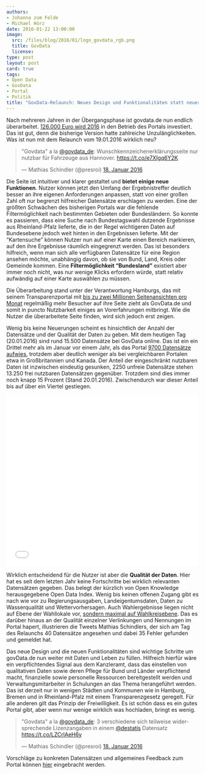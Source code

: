 ```yaml
---
authors:
- Johanna zum Felde
- Michael Hörz
date: 2016-01-22 13:00:00
image:
  src: /files/blog/2016/01/logo_govdata_rgb.png
  title: GovData
  license:
type: post
layout: post
card: true
tags:
- Open Data
- GovData
- Portal
- Politik
title: "GovData-Relaunch: Neues Design und Funktionalitäten statt neuer Daten"
---
```


Nach mehreren Jahren in der Übergangsphase ist govdata.de nun endlich überarbeitet. <a href="https://fragdenstaat.de/anfrage/kosten-govdata/#nachricht-37253">126.000 Euro wird 2016</a> in den Betrieb des Portals investiert. Das ist gut, denn die bisherige Version hatte zahlreiche Unzulänglichkeiten. Was ist nun mit dem Relaunch vom 19.01.2016 wirklich neu? 

<blockquote class="twitter-tweet" lang="de"><p lang="de" dir="ltr">&quot;Govdata&quot; a la <a href="https://twitter.com/govdata_de">@govdata_de</a>: Wunschkennzeichenerklärungsseite nur nutzbar für Fahrzeuge aus Hannover.&#10;<a href="https://t.co/e7XIgq6Y2K">https://t.co/e7XIgq6Y2K</a></p>&mdash; Mathias Schindler (@presroi) <a href="https://twitter.com/presroi/status/689159564575535104">18. Januar 2016</a></blockquote>
<script async src="//platform.twitter.com/widgets.js" charset="utf-8"></script>

Die Seite ist intuitiver und klarer gestaltet und <b>bietet einige neue Funktionen</b>. Nutzer können jetzt den Umfang der Ergebnistreffer deutlich besser an ihre eigenen Anforderungen anpassen, statt von einer großen Zahl oft nur begrenzt hilfreicher Datensätze erschlagen zu werden. Eine der größten Schwächen des bisherigen Portals war die fehlende Filtermöglichkeit nach bestimmten Gebieten oder Bundesländern. So konnte es passieren, dass eine Suche nach Bundestagswahl dutzende Ergebnisse aus Rheinland-Pfalz lieferte, die in der Regel wichtigeren Daten auf Bundesebene jedoch weit hinten in den Ergebnissen lieferte. Mit der “Kartensuche” können Nutzer nun auf einer Karte einen Bereich markieren, auf den ihre Ergebnisse räumlich eingegrenzt werden. Das ist besonders hilfreich, wenn man sich alle verfügbaren Datensätze für eine Region ansehen möchte, unabhängig davon, ob sie von Bund, Land, Kreis oder Gemeinde kommen. Eine <b>Filtermöglichkeit “Bundesland”</b> existiert aber immer noch nicht, was nur wenige Klicks erfordern würde, statt relativ aufwändig auf einer Karte auswählen zu müssen.

Die Überarbeitung stand unter der Verantwortung Hamburgs, das mit seinem Transparenzportal mit <a href="http://transparenz.hamburg.de/statistiken/">bis zu zwei Millionen Seitenansichten pro Monat</a> regelmäßig mehr Besucher auf ihre Seite zieht als GovData.de und somit in puncto Nutzbarkeit einiges an Vorerfahrungen mitbringt. Wie die Nutzer die überarbeitete Seite finden, wird sich jedoch erst zeigen.

Wenig bis keine Neuerungen scheint es hinsichtlich der Anzahl der Datensätze und der Qualität der Daten zu geben. Mit dem heutigen Tag (20.01.2016) sind rund 15.500 Datensätze bei GovData online. Das ist ein ein Drittel mehr als im Januar vor einem Jahr, als das Portal <a href="http://www2.datainnovation.org/2015-open-data-g8.pdf">9700 Datensätze aufwies</a>, trotzdem aber deutlich weniger als bei vergleichbaren Portalen etwa in Großbritannien und Kanada. 
Der Anteil der eingeschränkt nutzbaren Daten ist inzwischen eindeutig gesunken, 2250 unfreie Datensätze stehen 13.250 frei nutzbaren Datensätzen gegenüber. Trotzdem sind dies immer noch knapp 15 Prozent (Stand 20.01.2016). Zwischendurch war dieser Anteil bis auf über ein Viertel gestiegen.

<iframe src="//datawrapper.dwcdn.net/J36mu/1/" frameborder="0" allowtransparency="true" allowfullscreen="allowfullscreen" webkitallowfullscreen="webkitallowfullscreen" mozallowfullscreen="mozallowfullscreen" oallowfullscreen="oallowfullscreen" msallowfullscreen="msallowfullscreen" width="100%" height="450"></iframe>
 
Wirklich entscheidend für die Nutzer ist aber die <b>Qualität der Daten</b>. Hier hat es seit dem letzten Jahr keine Fortschritte bei wirklich relevanten Datensätzen gegeben. Das belegt der kürzlich von Open Knowledge herausgegebene Open Data Index. Wenig bis keinen offenen Zugang gibt es nach wie vor zu Regierungsausgaben, Landeigentumsdaten, Daten zu Wasserqualität und Wettervorhersagen. Auch Wahlergebnisse liegen nicht auf Ebene der Wahllokale vor, <a href="http://index.okfn.org/place/germany/">sondern maximal auf Wahlkreisebene</a>. Das es darüber hinaus an der Qualität einzelner Verlinkungen und Nennungen im Portal hapert, illustrieren die Tweets Mathias Schindlers, der sich am Tag des Relaunchs 40 Datensätze angesehen und dabei 35 Fehler gefunden und gemeldet hat.

Das neue Design und die neuen Funktionalitäten sind wichtige Schritte um govData.de nun weiter mit Daten und Leben zu füllen. Hilfreich hierfür wäre ein verpflichtendes Signal aus dem Kanzleramt, dass das einstellen von qualitativen Daten sowie deren Pflege für Bund und Länder verpflichtend macht, finanzielle sowie personelle Ressourcen bereitgestellt werden und Verwaltungsmitarbeiter in Schulungen an das Thema herangeführt werden. Das ist derzeit nur in wenigen Städten und Kommunen wie in Hamburg, Bremen und in Rheinland-Pfalz mit einem Transparenzgesetz geregelt. Für alle anderen gilt das Prinzip der Freiwilligkeit. Es ist schön dass es ein gutes Portal gibt, aber wenn nur wenige wirklich was hochladen, bringt es wenig.

<blockquote class="twitter-tweet" lang="de"><p lang="de" dir="ltr">&quot;Govdata&quot; a la <a href="https://twitter.com/govdata_de">@govdata_de</a>: 3 verschiedene sich teilweise widersprechende Lizenzangaben in einem <a href="https://twitter.com/destatis">@destatis</a> Datensatz <a href="https://t.co/LZCrlAeH6y">https://t.co/LZCrlAeH6y</a></p>&mdash; Mathias Schindler (@presroi) <a href="https://twitter.com/presroi/status/689203692151697414">18. Januar 2016</a></blockquote>
<script async src="//platform.twitter.com/widgets.js" charset="utf-8"></script>

Vorschläge zu konkreten Datensätzen und allgemeines Feedback zum Portal können <a href="https://www.govdata.de/Kontakt">hier</a> eingebracht werden.

